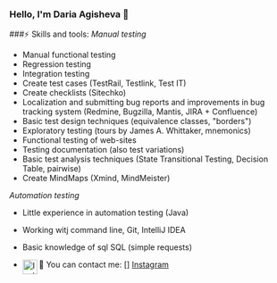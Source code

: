 ### Hello, I'm Daria Agisheva 👋 

###⚡ Skills and tools:
_Manual testing_
- Manual functional testing
- Regression testing
- Integration testing
- Create test cases (TestRail, Testlink, Test IT)
- Create checklists (Sitechko)
- Localization and submitting bug reports and improvements in bug tracking system (Redmine, Bugzilla, Mantis, JIRA + Confluence)
- Basic test design techniques (equivalence classes, "borders")
- Exploratory testing (tours by James A. Whittaker, mnemonics)
- Functional testing of web-sites
- Testing documentation (also test variations)
- Basic test analysis techniques (State Transitional Testing, Decision Table, pairwise)
- Create MindMaps (Xmind, MindMeister)

_Automation testing_
- Little experience in automation testing (Java)
- Working witj command line, Git, IntelliJ IDEA
- Basic knowledge of sql SQL (simple requests)

- 💬 You can contact me: 
 [<img align="left" alt="Instagram" width="26px" scr="https://cdn-icons-png.flaticon.com/128/2111/2111463.png" />] [Instagram]

[Instagram]: https://www.instagram.com/agusha.podarki/
